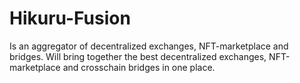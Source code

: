 # Hikuru-Fusion
Is an aggregator of decentralized exchanges, NFT-marketplace and bridges. Will bring together the best decentralized exchanges, NFT-marketplace and crosschain bridges in one place.
